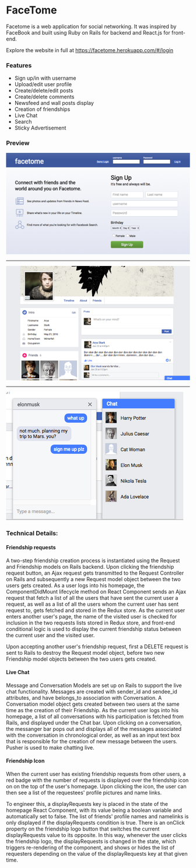 # FaceTome

Facetome is a web application for social networking. It was inspired by FaceBook and built using Ruby on Rails for backend and React.js for front-end.

Explore the website in full at https://facetome.herokuapp.com/#/login


### Features
* Sign up/in with username
* Upload/edit user profile
* Create/delete/edit posts
* Create/delete comments
* Newsfeed and wall posts display
* Creation of friendships
* Live Chat
* Search
* Sticky Advertisement

### Preview
![alt text](https://github.com/kevinghst/facetome/blob/master/docs/production%20images/login.jpg)

---------------------------------------------------------------------------------------------------


![alt text](https://github.com/kevinghst/facetome/blob/master/docs/production%20images/wallpic.png)

---------------------------------------------------------------------------------------------------


![alt text](https://github.com/kevinghst/facetome/blob/master/docs/production%20images/chat.png)



### Technical Details:
#### Friendship requests

A two-step friendship creation process is instantiated using the Request and Friendship models on Rails backend.
Upon clicking the friendship request button, an Ajax request gets transmitted to the Request Controller on Rails and subsequently a new Request model object between the two users gets created. As a user logs into his homepage, the ComponentDidMount lifecycle method on React Component sends an Ajax request that fetch a list of all the users that have sent the current user a request, as well as a list of all the users whom the current user has sent request to, gets fetched and stored in the Redux store. As the current user enters another user's page, the name of the visited user is checked for inclusion in the two requests lists stored in Redux store, and front-end conditional logic is used to display the current friendship status between the current user and the visited user.

Upon accepting another user's friendship request, first a DELETE request is sent to Rails to destroy the Request model object, before two new Friendship model objects between the two users gets created.

#### Live Chat

Message and Conversation Models are set up on Rails to support the live chat functionality. Messages are created with sender_id and sendee_id attributes, and have belongs_to association with Conversation. A Conversation model object gets created between two users at the same time as the creation of their Friendship. As the current user logs into his homepage, a list of all conversations with his participation is fetched from Rails, and displayed under the Chat bar. Upon clicking on a conversation, the messanger bar pops out and displays all of the messages associated with the conversation in chronological order, as well as an input text box that is responsible for the creation of new message between the users.
Pusher is used to make chatting live.

#### Friendship Icon

When the current user has existing friendship requests from other users, a red badge with the number of requests is displayed over the friendship icon on on the top of the user's homepage. Upon clicking the icon, the user can then see a list of the requestees' profile pictures and name links.

To engineer this, a displayRequests key is placed in the state of the homepage React Component, with its value being a boolean variable and automatically set to false. The list of friends' profile names and namelinks is only displayed if the displayRequests condition is true. There is an onClick property on the friendship logo button that switches the current displayRequests value to its opposite. In this way, whenever the user clicks the friendship logo, the displayRequests is changed in the state, which triggers re-rendering of the component, and shows or hides the list of requesters depending on the value of the displayRequests key at that given time.
